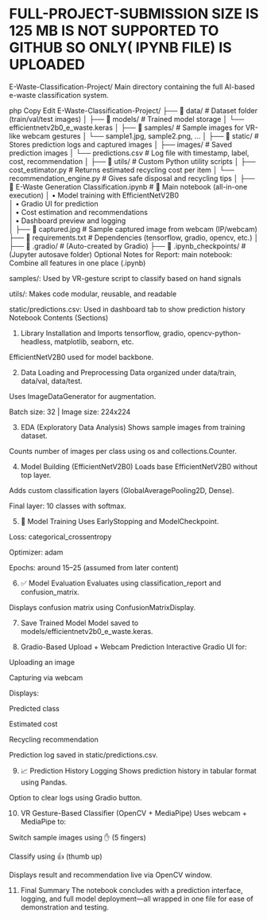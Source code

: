 # FULL-PROJECT-SUBMISSION SIZE IS 125 MB IS NOT SUPPORTED TO GITHUB SO ONLY( IPYNB FILE) IS UPLOADED
E-Waste-Classification-Project/
Main directory containing the full AI-based e-waste classification system.

php
Copy
Edit
E-Waste-Classification-Project/
├── 📁 data/                         # Dataset folder (train/val/test images)
│
├── 📁 models/                       # Trained model storage
│   └── efficientnetv2b0_e_waste.keras
│
├── 📁 samples/                      # Sample images for VR-like webcam gestures
│   └── sample1.jpg, sample2.png, ...
│
├── 📁 static/                       # Stores prediction logs and captured images
│   ├── images/                     # Saved prediction images
│   └── predictions.csv             # Log file with timestamp, label, cost, recommendation
│
├── 📁 utils/                        # Custom Python utility scripts
│   ├── cost_estimator.py           # Returns estimated recycling cost per item
│   └── recommendation_engine.py    # Gives safe disposal and recycling tips
│
├── 📄 E-Waste Generation Classification.ipynb  # 📌 Main notebook (all-in-one execution)
│                                        • Model training with EfficientNetV2B0  
│                                        • Gradio UI for prediction  
│                                        • Cost estimation and recommendations  
│                                        • Dashboard preview and logging  
│
├── 📄 captured.jpg                  # Sample captured image from webcam (IP/webcam)
├── 📄 requirements.txt              # Dependencies (tensorflow, gradio, opencv, etc.)
│
├── 📁 .gradio/                      # (Auto-created by Gradio)
├── 📁 .ipynb_checkpoints/           # (Jupyter autosave folder)
 Optional Notes for Report:
main notebook: Combine all features in one place (.ipynb)

samples/: Used by VR-gesture script to classify based on hand signals

utils/: Makes code modular, reusable, and readable

static/predictions.csv: Used in dashboard tab to show prediction history
Notebook Contents (Sections)
1.  Library Installation and Imports
tensorflow, gradio, opencv-python-headless, matplotlib, seaborn, etc.

EfficientNetV2B0 used for model backbone.

2.  Data Loading and Preprocessing
Data organized under data/train, data/val, data/test.

Uses ImageDataGenerator for augmentation.

Batch size: 32 | Image size: 224x224

3.  EDA (Exploratory Data Analysis)
Shows sample images from training dataset.

Counts number of images per class using os and collections.Counter.

4.  Model Building (EfficientNetV2B0)
Loads base EfficientNetV2B0 without top layer.

Adds custom classification layers (GlobalAveragePooling2D, Dense).

Final layer: 10 classes with softmax.

5. 🎯 Model Training
Uses EarlyStopping and ModelCheckpoint.

Loss: categorical_crossentropy

Optimizer: adam

Epochs: around 15–25 (assumed from later content)

6. ✅ Model Evaluation
Evaluates using classification_report and confusion_matrix.

Displays confusion matrix using ConfusionMatrixDisplay.

7.  Save Trained Model
Model saved to models/efficientnetv2b0_e_waste.keras.

8.  Gradio-Based Upload + Webcam Prediction
Interactive Gradio UI for:

Uploading an image

Capturing via webcam

Displays:

Predicted class

Estimated cost

Recycling recommendation

Prediction log saved in static/predictions.csv.

9. 📈 Prediction History Logging
Shows prediction history in tabular format using Pandas.

Option to clear logs using Gradio button.

10.  VR Gesture-Based Classifier (OpenCV + MediaPipe)
Uses webcam + MediaPipe to:

Switch sample images using ✋ (5 fingers)

Classify using 👍 (thumb up)

Displays result and recommendation live via OpenCV window.

11.  Final Summary
The notebook concludes with a prediction interface, logging, and full model deployment—all wrapped in one file for ease of demonstration and testing.

